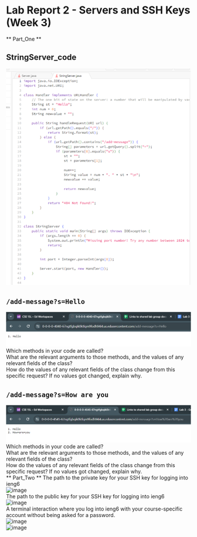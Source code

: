 # Lab Report 2 - Servers and SSH Keys (Week 3)
** Part_One **
## StringServer_code<br>
![image](StringServerCode.png)<br>
## ```/add-message?s=Hello```<br>
![image](add_message_one.png)<br>
Which methods in your code are called?<br>
What are the relevant arguments to those methods, and the values of any relevant fields of the class?<br>
How do the values of any relevant fields of the class change from this specific request? If no values got changed, explain why.<br>
## ```/add-message?s=How are you```<br>
![image](add_message_two.png)<br>
Which methods in your code are called?<br>
What are the relevant arguments to those methods, and the values of any relevant fields of the class?<br>
How do the values of any relevant fields of the class change from this specific request? If no values got changed, explain why.<br>
** Part_Two **
The path to the private key for your SSH key for logging into ieng6<br>
![image](.png)<br>
The path to the public key for your SSH key for logging into ieng6<br>
![image](.png)<br>
A terminal interaction where you log into ieng6 with your course-specific account without being asked for a password.<br>
![image](.png)<br>
![image](.png)<br>
